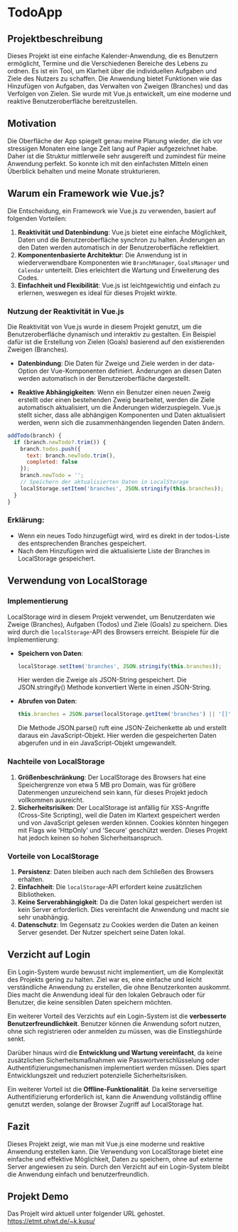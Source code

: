 # TodoApp

## Projektbeschreibung

Dieses Projekt ist eine einfache Kalender-Anwendung, die es Benutzern ermöglicht, Termine und die Verschiedenen Bereiche des Lebens zu ordnen. Es ist ein Tool, um Klarheit über die individuellen Aufgaben und Ziele des Nutzers zu schaffen. Die Anwendung bietet Funktionen wie das Hinzufügen von Aufgaben, das Verwalten von Zweigen (Branches) und das Verfolgen von Zielen. Sie wurde mit Vue.js entwickelt, um eine moderne und reaktive Benutzeroberfläche bereitzustellen.

## Motivation

Die Oberfläche der App spiegelt genau meine Planung wieder, die ich vor stressigen Monaten eine lange Zeit lang auf Papier aufgezeichnet habe. Daher ist die Struktur mittlerweile sehr ausgereift und zumindest für meine Anwendung perfekt. So konnte ich mit den einfachsten Mitteln einen Überblick behalten und meine Monate strukturieren.

## Warum ein Framework wie Vue.js?

Die Entscheidung, ein Framework wie Vue.js zu verwenden, basiert auf folgenden Vorteilen:

1. **Reaktivität und Datenbindung**: Vue.js bietet eine einfache Möglichkeit, Daten und die Benutzeroberfläche synchron zu halten. Änderungen an den Daten werden automatisch in der Benutzeroberfläche reflektiert.
2. **Komponentenbasierte Architektur**: Die Anwendung ist in wiederverwendbare Komponenten wie `BranchManager`, `GoalsManager` und `Calendar` unterteilt. Dies erleichtert die Wartung und Erweiterung des Codes.
3. **Einfachheit und Flexibilität**: Vue.js ist leichtgewichtig und einfach zu erlernen, weswegen es ideal für dieses Projekt wirkte.


### Nutzung der Reaktivität in Vue.js

Die Reaktivität von Vue.js wurde in diesem Projekt genutzt, um die Benutzeroberfläche dynamisch und interaktiv zu gestalten. Ein Beispiel dafür ist die Erstellung von Zielen (Goals) basierend auf den existierenden Zweigen (Branches).

- **Datenbindung**: Die Daten für Zweige und Ziele werden in der data-Option der Vue-Komponenten definiert. Änderungen an diesen Daten werden automatisch in der Benutzeroberfläche dargestellt.

- **Reaktive Abhängigkeiten**: Wenn ein Benutzer einen neuen Zweig erstellt oder einen bestehenden Zweig bearbeitet, werden die Ziele automatisch aktualisiert, um die Änderungen widerzuspiegeln. Vue.js stellt sicher, dass alle abhängigen Komponenten und Daten aktualisiert werden, wenn sich die zusammenhängenden liegenden Daten ändern.

```javascript
addTodo(branch) {
  if (branch.newTodo?.trim()) {
    branch.todos.push({
      text: branch.newTodo.trim(),
      completed: false
    });
    branch.newTodo = '';
    // Speichern der aktualisierten Daten in LocalStorage
    localStorage.setItem('branches', JSON.stringify(this.branches));
  }
}
```
### Erklärung:
- Wenn ein neues Todo hinzugefügt wird, wird es direkt in der todos-Liste des entsprechenden Branches gespeichert.
- Nach dem Hinzufügen wird die aktualisierte Liste der Branches in LocalStorage gespeichert.

## Verwendung von LocalStorage

### Implementierung

LocalStorage wird in diesem Projekt verwendet, um Benutzerdaten wie Zweige (Branches), Aufgaben (Todos) und Ziele (Goals) zu speichern. Dies wird durch die `localStorage`-API des Browsers erreicht. Beispiele für die Implementierung:

- **Speichern von Daten**:
  ```javascript
  localStorage.setItem('branches', JSON.stringify(this.branches));
  ```
  Hier werden die Zweige als JSON-String gespeichert. Die JSON.stringify() Methode konvertiert Werte in einen JSON-String.

- **Abrufen von Daten**:
  ```javascript
  this.branches = JSON.parse(localStorage.getItem('branches') || '[]');
  ```
  Die Methode JSON.parse() ruft eine JSON-Zeichenkette ab und erstellt daraus ein JavaScript-Objekt. Hier werden die gespeicherten Daten abgerufen und in ein JavaScript-Objekt umgewandelt.
  
### Nachteile von LocalStorage

1. **Größenbeschränkung**: Der LocalStorage des Browsers hat eine Speichergrenze von etwa 5 MB pro Domain, was für größere Datenmengen unzureichend sein kann, für dieses Projekt jedoch vollkommen ausreicht.
2. **Sicherheitsrisiken**: Der LocalStorage ist anfällig für XSS-Angriffe (Cross-Site Scripting), weil die Daten im Klartext gespeichert werden und von JavaScript gelesen werden können. Cookies könnten hingegen mit Flags wie 'HttpOnly' und 'Secure' geschützt werden. Dieses Projekt hat jedoch keinen so hohen Sicherheitsanspruch.


### Vorteile von LocalStorage

1. **Persistenz**: Daten bleiben auch nach dem Schließen des Browsers erhalten.
2. **Einfachheit**: Die `localStorage`-API erfordert keine zusätzlichen Bibliotheken.
3. **Keine Serverabhängigkeit**: Da die Daten lokal gespeichert werden ist kein Server erforderlich. Dies vereinfacht die Anwendung und macht sie sehr unabhängig.
4. **Datenschutz**: Im Gegensatz zu Cookies werden die Daten an keinen Server gesendet. Der Nutzer speichert seine Daten lokal.

   
## Verzicht auf Login

Ein Login-System wurde bewusst nicht implementiert, um die Komplexität des Projekts gering zu halten. Ziel war es, eine einfache und leicht verständliche Anwendung zu erstellen, die ohne Benutzerkonten auskommt. Dies macht die Anwendung ideal für den lokalen Gebrauch oder für Benutzer, die keine sensiblen Daten speichern möchten.

Ein weiterer Vorteil des Verzichts auf ein Login-System ist die **verbesserte Benutzerfreundlichkeit**. Benutzer können die Anwendung sofort nutzen, ohne sich registrieren oder anmelden zu müssen, was die Einstiegshürde senkt. 

Darüber hinaus wird die **Entwicklung und Wartung vereinfacht**, da keine zusätzlichen Sicherheitsmaßnahmen wie Passwortverschlüsselung oder Authentifizierungsmechanismen implementiert werden müssen. Dies spart Entwicklungszeit und reduziert potenzielle Sicherheitsrisiken.

Ein weiterer Vorteil ist die **Offline-Funktionalität**. Da keine serverseitige Authentifizierung erforderlich ist, kann die Anwendung vollständig offline genutzt werden, solange der Browser Zugriff auf LocalStorage hat.

## Fazit

Dieses Projekt zeigt, wie man mit Vue.js eine moderne und reaktive Anwendung erstellen kann. Die Verwendung von LocalStorage bietet eine einfache und effektive Möglichkeit, Daten zu speichern, ohne auf externe Server angewiesen zu sein. Durch den Verzicht auf ein Login-System bleibt die Anwendung einfach und benutzerfreundlich.


## Projekt Demo

Das Projelt wird aktuell unter folgender URL gehostet. https://etmt.phwt.de/~k.kusu/


